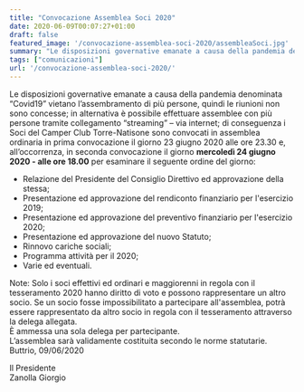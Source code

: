 ```yaml
---
title: "Convocazione Assemblea Soci 2020"
date: 2020-06-09T00:07:27+01:00
draft: false
featured_image: '/convocazione-assemblea-soci-2020/assembleaSoci.jpg'
summary: "Le disposizioni governative emanate a causa della pandemia denominata “Covid19” vietano l’assembramento di più persone ..."
tags: ["comunicazioni"]
url: '/convocazione-assemblea-soci-2020/'
---
```


Le disposizioni governative emanate a causa della pandemia denominata “Covid19” vietano l’assembramento di più persone, quindi le riunioni non sono concesse; in alternativa è possibile effettuare assemblee con più persone tramite collegamento “streaming” – via internet; di conseguenza i Soci del Camper Club Torre-Natisone sono convocati in assemblea ordinaria in prima convocazione il giorno 23 giugno 2020 alle ore 23.30 e, all’occorrenza, in seconda convocazione il giorno **mercoledì 24 giugno 2020 - alle ore 18.00** per esaminare il seguente ordine del giorno:

- Relazione del Presidente del Consiglio Direttivo ed approvazione della stessa;
- Presentazione ed approvazione del rendiconto finanziario per l'esercizio 2019;
- Presentazione ed approvazione del preventivo finanziario per l'esercizio 2020;
- Presentazione ed approvazione del nuovo Statuto;
- Rinnovo cariche sociali;
- Programma attività per il 2020;
- Varie ed eventuali.

Note: Solo i soci effettivi ed ordinari e maggiorenni in regola con il tesseramento 2020 hanno diritto di voto e possono rappresentare un altro socio. Se un socio fosse impossibilitato a partecipare all'assemblea, potrà essere rappresentato da altro socio in regola con il tesseramento attraverso la delega allegata.  
È ammessa una sola delega per partecipante.  
L’assemblea sarà validamente costituita secondo le norme statutarie.  
Buttrio, 09/06/2020

Il Presidente  
Zanolla Giorgio
